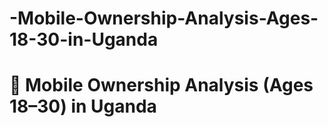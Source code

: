 # -Mobile-Ownership-Analysis-Ages-18-30-in-Uganda
# 📱 Mobile Ownership Analysis (Ages 18–30) in Uganda
